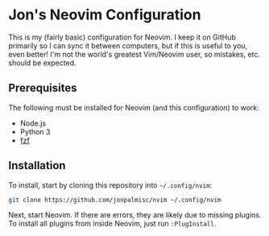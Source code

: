 # Jon's Neovim Configuration

This is my (fairly basic) configuration for Neovim. I keep it on GitHub
primarily so I can sync it between computers, but if this is useful to you,
even better! I'm not the world's greatest Vim/Neovim user, so mistakes, etc.
should be expected.

## Prerequisites

The following must be installed for Neovim (and this configuration) to work:

- Node.js
- Python 3
- [fzf](https://github.com/junegunn/fzf)

## Installation

To install, start by cloning this repository into `~/.config/nvim`:

```sh
git clone https://github.com/jonpalmisc/nvim ~/.config/nvim
```

Next, start Neovim. If there are errors, they are likely due to missing
plugins. To install all plugins from inside Neovim, just run `:PlugInstall`.
